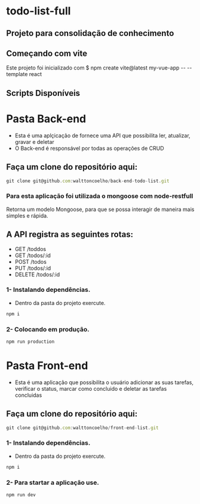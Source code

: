 # todo-list-full
## Projeto para consolidação de conhecimento

## Começando com vite

Este projeto foi inicializado com $ npm create vite@latest my-vue-app -- --template react

## Scripts Disponíveis

# Pasta Back-end
- Esta é uma aplçicação de fornece uma API que possibilita ler, atualizar, gravar e deletar
- O Back-end é responsável por todas as operações de CRUD
##  Faça um clone do repositório aqui: 
~~~javascript
git clone git@github.com:walttoncoelho/back-end-todo-list.git
~~~
### Para esta aplicação foi utilizada o mongoose com node-restfull
Retorna um modelo Mongoose, para que se possa interagir de maneira mais simples e rápida.

## A API registra as seguintes rotas:
* GET /toddos
* GET /todos/:id
* POST /todos
* PUT /todos/:id
* DELETE /todos/:id

### 1- Instalando dependências.
*  Dentro da pasta do projeto exercute.
~~~javascript
npm i
~~~

### 2- Colocando em produção.
~~~javascript
npm run production
~~~


# Pasta Front-end

- Esta é uma aplicação que possibilita o usuário adicionar as suas tarefas, verificar o status, marcar como concluido e deletar as tarefas concluidas
##  Faça um clone do repositório aqui: 
~~~javascript
git clone git@github.com:walttoncoelho/front-end-list.git
~~~

### 1- Instalando dependências.
*  Dentro da pasta do projeto exercute.
~~~javascript
npm i
~~~

### 2- Para startar a aplicação use.
~~~javascript
npm run dev
~~~